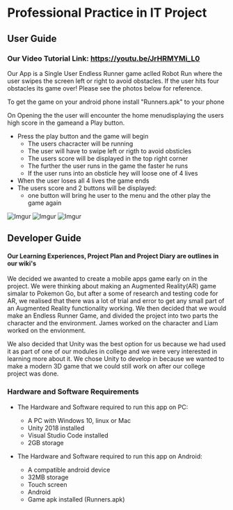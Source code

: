 # Professional Practice in IT Project #

## User Guide ##

### Our Video Tutorial Link: https://youtu.be/JrHRMYMi_L0 ###


Our App is a Single User Endless Runner game aclled Robot Run where the user swipes the screen left or right to avoid obstacles. 
If the user hits four obstacles its game over!
Please see the photos below for reference.

To get the game on your android phone install "Runners.apk" to your phone

On Opening the the user will encounter the home menudisplaying the users high score in the gameand a Play button.
* Press the play button and the game will begin
	* The users chacracter will be running
	* The user will have to swipe left or rigth to avoid obsticles
	* The users score will be displayed in the top right corner
	* The further the user runs in the game the faster he runs
	* If the user runs into an obsticle hey will loose one of 4 lives
* When the user loses all 4 lives the game ends
* The users score and 2 buttons will be displayed: 
	* one button will bring he user to the menu and the other play the game again

![Imgur](https://i.imgur.com/INNd2f2.jpg) ![Imgur](https://i.imgur.com/NL1ucUa.jpg) ![Imgur](https://i.imgur.com/JJ7lr5q.jpg)


## Developer Guide ##

#### Our Learning Experiences, Project Plan and Project Diary are outlines in our wiki's ####

We decided we awanted to create a mobile apps game early on in the project. We were thinking about 
making an Augmented Reality(AR) game simalar to Pokemon Go, but after a some of research and testing code for AR, we 
realised that there was a lot of trial and error to get any small part of an Augmented Reality functionality working. 
We then decided that we would make an Endless Runner Game, and divided the project into two parts the character and the environment.
James worked on the character and Liam worked on the envionment.

We also decided that Unity was the best option for us because we had used it as part of one of our modules in college and 
we were very interested in learning more about it. We chose Unity to develop in because we wanted to make a modern 3D game 
that we could still work on after our college project was done.

### Hardware and Software Requirements ###

* The Hardware and Software required to run this app on PC:
	* A PC with Windows 10, linux or Mac
	* Unity 2018 installed
	* Visual Studio Code installed
	* 2GB storage

* The Hardware and Software required to run this app on Android:
	* A compatible android device
	* 32MB storage
	* Touch screen
	* Android
	* Game apk installed (Runners.apk)
	
	

